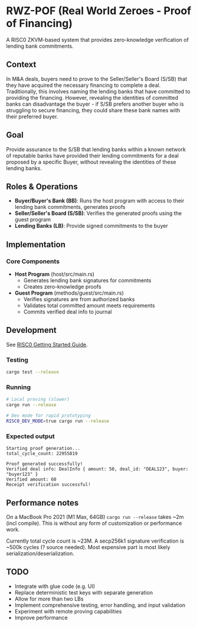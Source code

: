 # RWZ-POF (Real World Zeroes - Proof of Financing)

A RISC0 ZKVM-based system that provides zero-knowledge verification of lending bank commitments.

## Context

In M&A deals, buyers need to prove to the Seller/Seller's Board (S/SB) that they have acquired the necessary financing to complete a deal. Traditionally, this involves naming the lending banks that have committed to providing the financing. However, revealing the identities of committed banks can disadvantage the buyer - if S/SB prefers another buyer who is struggling to secure financing, they could share these bank names with their preferred buyer.

## Goal

Provide assurance to the S/SB that lending banks within a known network of reputable banks have provided their lending commitments for a deal proposed by a specific Buyer, without revealing the identities of these lending banks.

## Roles & Operations

- **Buyer/Buyer's Bank (BB)**: Runs the host program with access to their lending bank commitments, generates proofs
- **Seller/Seller's Board (S/SB)**: Verifies the generated proofs using the guest program
- **Lending Banks (LB)**: Provide signed commitments to the buyer

## Implementation

### Core Components

- **Host Program** (host/src/main.rs)
  - Generates lending bank signatures for commitments
  - Creates zero-knowledge proofs
- **Guest Program** (methods/guest/src/main.rs)
  - Verifies signatures are from authorized banks
  - Validates total committed amount meets requirements
  - Commits verified deal info to journal

## Development

See [RISC0 Getting Started Guide](https://dev.risczero.com/api/getting-started).

### Testing
```bash
cargo test --release
```

### Running
```bash
# Local proving (slower)
cargo run --release

# Dev mode for rapid prototyping
RISC0_DEV_MODE=true cargo run --release
```

### Expected output

```
Starting proof generation...
total_cycle_count: 22955819

Proof generated successfully!
Verified deal info: DealInfo { amount: 50, deal_id: "DEAL123", buyer: "buyer123" }
Verified amount: 60
Receipt verification successful!
```

## Performance notes

On a MacBook Pro 2021 (M1 Max, 64GB) `cargo run --release` takes ~2m (incl compile). This is without any form of customization or performance work.

Currently total cycle count is ~23M. A secp256k1 signature verification is ~500k cycles (? source needed). Most expensive part is most likely serialization/deserialization.

## TODO
- Integrate with glue code (e.g. UI)
- Replace deterministic test keys with separate generation
- Allow for more than two LBs
- Implement comprehensive testing, error handling, and input validation
- Experiment with remote proving capabilities
- Improve performance